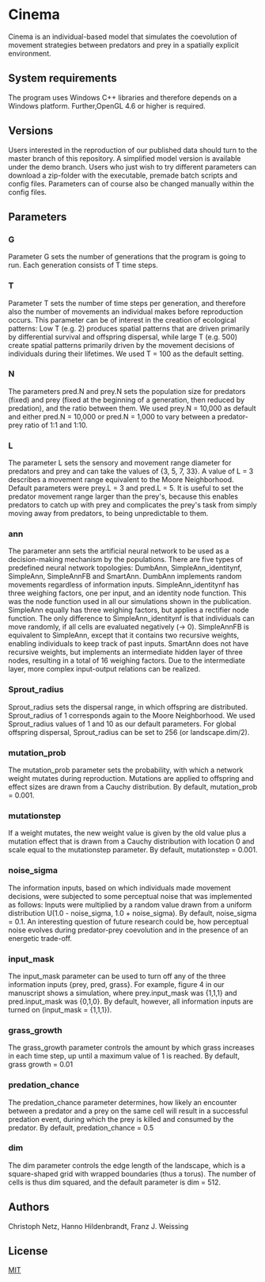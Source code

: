 # Cinema

Cinema is an individual-based model that simulates the coevolution of movement strategies between predators and prey in a spatially explicit environment. 


## System requirements

The program uses Windows C++ libraries and therefore depends on a Windows platform. 
Further,OpenGL 4.6 or higher is required.


## Versions

Users interested in the reproduction of our published data should turn to the master branch of this repository. 
A simplified model version is available under the demo branch. Users who just wish to try different parameters can 
download a zip-folder with the executable, premade batch scripts and config files. Parameters can of course also be changed 
manually within the config files.


## Parameters

### G
Parameter G sets the number of generations that the program is going to run. Each generation consists of T time steps.

### T
Parameter T sets the number of time steps per generation, and therefore also the number of movements an individual makes 
before reproduction occurs. This parameter can be of interest in the creation of ecological patterns: Low T (e.g. 2)
produces spatial patterns that are driven primarily by differential survival and offspring dispersal, while large T (e.g. 500)
create spatial patterns primarily driven by the movement decisions of individuals during their lifetimes. 
We used T = 100 as the default setting.

### N
The parameters pred.N and prey.N sets the population size for predators (fixed) and prey (fixed at the beginning of a generation, then reduced by predation),
and the ratio between them. We used prey.N = 10,000 as default and either pred.N = 10,000 or pred.N = 1,000 to vary between
a predator-prey ratio of 1:1 and 1:10.

### L
The parameter L sets the sensory and movement range diameter for predators and prey and can take the values of {3, 5, 7, 33}. 
A value of L = 3 describes a movement range equivalent to the Moore Neighborhood. Default parameters were prey.L = 3 and pred.L = 5. 
It is useful to set the predator movement range larger than the prey's, because this enables predators to catch up 
with prey and complicates the prey's task from simply moving away from predators, to being unpredictable to them. 

### ann
The parameter ann sets the artificial neural network to be used as a decision-making mechanism by the populations.
There are five types of predefined neural network topologies: DumbAnn, SimpleAnn_identitynf, SimpleAnn, SimpleAnnFB and
SmartAnn. DumbAnn implements random movements regardless of information inputs. SimpleAnn_identitynf has three weighing factors,
one per input, and an identity node function. This was the node function used in all our simulations shown in the publication.
SimpleAnn equally has three weighing factors, but applies a rectifier node function. The only difference to SimpleAnn_identitynf
is that individuals can move randomly, if all cells are evaluated negatively (-> 0). SimpleAnnFB is equivalent to SimpleAnn,
except that it contains two recursive weights, enabling individuals to keep track of past inputs. SmartAnn does not have recursive
weights, but implements an intermediate hidden layer of three nodes, resulting in a total of 16 weighing factors. Due to the 
intermediate layer, more complex input-output relations can be realized. 

### Sprout_radius
Sprout_radius sets the dispersal range, in which offspring are distributed. Sprout_radius of 1 corresponds again to 
the Moore Neighborhood. We used Sprout_radius values of 1 and 10 as our default parameters. For global offspring dispersal,
Sprout_radius can be set to 256 (or landscape.dim/2).

### mutation_prob
The mutation_prob parameter sets the probability, with which a network weight mutates during reproduction. 
Mutations are applied to offspring and effect sizes are drawn from a Cauchy distribution. 
By default, mutation_prob =  0.001.

### mutationstep
If a weight mutates, the new weight value is given by the old value plus a mutation effect 
that is drawn from a Cauchy distribution with location 0 and scale equal to the mutationstep parameter.
By default, mutationstep = 0.001.

### noise_sigma
The information inputs, based on which individuals made movement decisions, were subjected to some perceptual noise that 
was implemented as follows: Inputs were multiplied by a random value drawn from a uniform distribution U(1.0 - noise_sigma, 1.0 + noise_sigma).
By default, noise_sigma = 0.1. An interesting question of future research could be, how perceptual noise evolves during predator-prey coevolution and
in the presence of an energetic trade-off.

### input_mask
The input_mask parameter can be used to turn off any of the three information inputs {prey, pred, grass}.
For example, figure 4 in our manuscript shows a simulation, where prey.input_mask was {1,1,1} and pred.input_mask was {0,1,0}.
By default, however, all information inputs are turned on (input_mask = {1,1,1}). 

### grass_growth
The grass_growth parameter controls the amount by which grass increases in each time step, up until a maximum value of 1 
is reached. By default, grass growth = 0.01

### predation_chance
The predation_chance parameter determines, how likely an encounter between a predator and a prey on the same cell 
will result in a successful predation event, during which the prey is killed and consumed by the predator.
By default, predation_chance = 0.5

### dim
The dim parameter controls the edge length of the landscape, which is a square-shaped grid with wrapped boundaries (thus a torus).
The number of cells is thus dim squared, and the default parameter is dim = 512.



## Authors
Christoph Netz, Hanno Hildenbrandt, Franz J. Weissing

## License
[MIT](https://choosealicense.com/licenses/mit/)